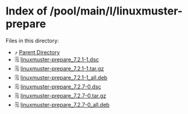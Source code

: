 
# Index of /pool/main/l/linuxmuster-prepare
Files in this directory:
- ⤴ [Parent Directory](../)
- 🗒 [linuxmuster-prepare_7.2.1-1.dsc](linuxmuster-prepare_7.2.1-1.dsc)
- 🗒 [linuxmuster-prepare_7.2.1-1.tar.gz](linuxmuster-prepare_7.2.1-1.tar.gz)
- 🗒 [linuxmuster-prepare_7.2.1-1_all.deb](linuxmuster-prepare_7.2.1-1_all.deb)
- 🗒 [linuxmuster-prepare_7.2.7-0.dsc](linuxmuster-prepare_7.2.7-0.dsc)
- 🗒 [linuxmuster-prepare_7.2.7-0.tar.gz](linuxmuster-prepare_7.2.7-0.tar.gz)
- 🗒 [linuxmuster-prepare_7.2.7-0_all.deb](linuxmuster-prepare_7.2.7-0_all.deb)
